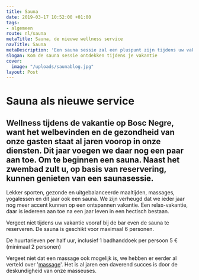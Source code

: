 ```yaml
---
title: Sauna
date: 2019-03-17 10:52:00 +01:00
tags:
- algemeen
route: nl/sauna
metaTitle: Sauna, de nieuwe wellness service
navTitle: Sauna
metaDescription: 'Een sauna sessie zal een pluspunt zijn tijdens uw vakantie '
slogan: Kom de sauna sessie ontdekken tijdens je vakantie
cover:
  image: "/uploads/saunablog.jpg"
layout: Post
---
```


# Sauna als nieuwe service 

## Wellness tijdens de vakantie op Bosc Negre, want het welbevinden en de gezondheid van onze gasten staat al jaren voorop in onze diensten. Dit jaar voegen we daar nog een paar aan toe. Om te beginnen een sauna. Naast het zwembad zult u, op basis van reservering, kunnen genieten van een saunasessie.

Lekker sporten, gezonde en uitgebalanceerde maaltijden, massages, yogalessen en dit jaar ook een sauna. We zijn verheugd dat we ieder jaar nog meer accent kunnen op een ontspannen vakantie. 
Een relax-vakantie, daar is iedereen aan toe na een jaar leven in een hectisch bestaan. 

Vergeet niet tijdens uw vakantie vooraf bij de bar even de sauna te reserveren. 
De sauna is geschikt voor maximaal 6 personen.

De huurtarieven per half uur, inclusief 1 badhanddoek per persoon 5 € (minimaal 2 personen)

Vergeet niet dat een massage ook mogelijk is, we hebben er eerder al verteld over '[massage](https://www.boscnegre-vacances.com/nl/onthaasten/)'. Het is al jaren een daverend succes is door de deskundigheid van onze masseuses. 


 
